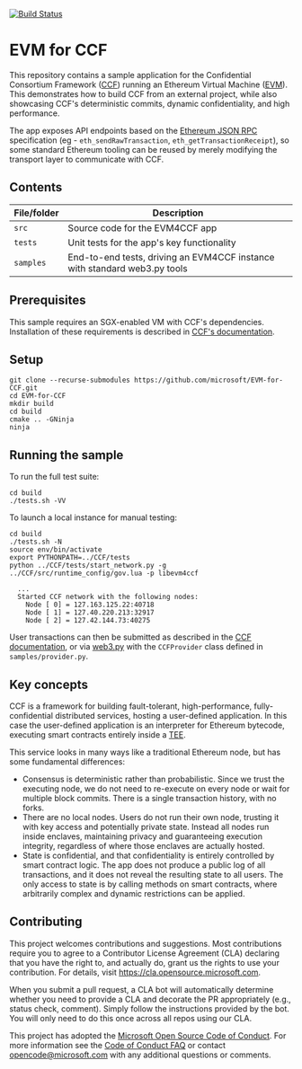 [![Build Status](https://dev.azure.com/MSRC-CCF/CCF/_apis/build/status/EVM-for-CCF%20GitHub%20CI?branchName=master)](https://dev.azure.com/MSRC-CCF/CCF/_build/latest?definitionId=5&branchName=master)

# EVM for CCF

This repository contains a sample application for the Confidential Consortium Framework ([CCF](https://github.com/Microsoft/CCF)) running an Ethereum Virtual Machine ([EVM](https://github.com/Microsoft/eEVM/)). This demonstrates how to build CCF from an external project, while also showcasing CCF's deterministic commits, dynamic confidentiality, and high performance.

The app exposes API endpoints based on the [Ethereum JSON RPC](https://github.com/ethereum/wiki/wiki/JSON-RPC) specification (eg - `eth_sendRawTransaction`, `eth_getTransactionReceipt`), so some standard Ethereum tooling can be reused by merely modifying the transport layer to communicate with CCF.

## Contents

| File/folder       | Description                                |
|-------------------|--------------------------------------------|
| `src`             | Source code for the EVM4CCF app            |
| `tests`           | Unit tests for the app's key functionality |
| `samples`         | End-to-end tests, driving an EVM4CCF instance with standard web3.py tools|

## Prerequisites

This sample requires an SGX-enabled VM with CCF's dependencies. Installation of these requirements is described in [CCF's documentation](https://microsoft.github.io/CCF/quickstart/requirements.html#environment-setup).

## Setup

```
git clone --recurse-submodules https://github.com/microsoft/EVM-for-CCF.git
cd EVM-for-CCF
mkdir build
cd build
cmake .. -GNinja
ninja
```

## Running the sample

To run the full test suite:

```
cd build
./tests.sh -VV
```

To launch a local instance for manual testing:

```
cd build
./tests.sh -N
source env/bin/activate
export PYTHONPATH=../CCF/tests
python ../CCF/tests/start_network.py -g ../CCF/src/runtime_config/gov.lua -p libevm4ccf

  ...
  Started CCF network with the following nodes:
    Node [ 0] = 127.163.125.22:40718
    Node [ 1] = 127.40.220.213:32917
    Node [ 2] = 127.42.144.73:40275
```

User transactions can then be submitted as described in the [CCF documentation](https://microsoft.github.io/CCF/users/issue_commands.html), or via [web3.py](https://web3py.readthedocs.io/) with the `CCFProvider` class defined in `samples/provider.py`.

## Key concepts

CCF is a framework for building fault-tolerant, high-performance, fully-confidential distributed services, hosting a user-defined application. In this case the user-defined application is an interpreter for Ethereum bytecode, executing smart contracts entirely inside a [TEE](https://en.wikipedia.org/wiki/Trusted_execution_environment).

This service looks in many ways like a traditional Ethereum node, but has some fundamental differences:
- Consensus is deterministic rather than probabilistic. Since we trust the executing node, we do not need to re-execute on every node or wait for multiple block commits. There is a single transaction history, with no forks.
- There are no local nodes. Users do not run their own node, trusting it with key access and potentially private state. Instead all nodes run inside enclaves, maintaining privacy and guaranteeing execution integrity, regardless of where those enclaves are actually hosted.
- State is confidential, and that confidentiality is entirely controlled by smart contract logic. The app does not produce a public log of all transactions, and it does not reveal the resulting state to all users. The only access to state is by calling methods on smart contracts, where arbitrarily complex and dynamic restrictions can be applied.

## Contributing

This project welcomes contributions and suggestions.  Most contributions require you to agree to a
Contributor License Agreement (CLA) declaring that you have the right to, and actually do, grant us
the rights to use your contribution. For details, visit https://cla.opensource.microsoft.com.

When you submit a pull request, a CLA bot will automatically determine whether you need to provide
a CLA and decorate the PR appropriately (e.g., status check, comment). Simply follow the instructions
provided by the bot. You will only need to do this once across all repos using our CLA.

This project has adopted the [Microsoft Open Source Code of Conduct](https://opensource.microsoft.com/codeofconduct/).
For more information see the [Code of Conduct FAQ](https://opensource.microsoft.com/codeofconduct/faq/) or
contact [opencode@microsoft.com](mailto:opencode@microsoft.com) with any additional questions or comments.
